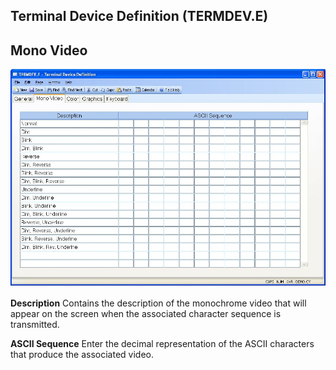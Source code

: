 ##  Terminal Device Definition (TERMDEV.E)

<PageHeader />

##  Mono Video

![](./TERMDEV-E-2.jpg)

**Description** Contains the description of the monochrome video that will
appear on the screen when the associated character sequence is transmitted.  
  
**ASCII Sequence** Enter the decimal representation of the ASCII characters
that produce the associated video.  
  
  
<badge text= "Version 8.10.57" vertical="middle" />

<PageFooter />